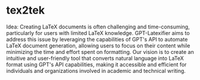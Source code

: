 # tex2tek
Idea: Creating LaTeX documents is often challenging and time-consuming, particularly for users with limited LaTeX knowledge. GPT-Latexifier aims to address this issue by leveraging the capabilities of GPT's API to automate LaTeX document generation, allowing users to focus on their content while minimizing the time and effort spent on formatting.
Our vision is to create an intuitive and user-friendly tool that converts natural language into LaTeX format using GPT's API capabilities, making it accessible and efficient for individuals and organizations involved in academic and technical writing.
